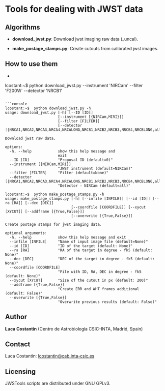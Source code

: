 # Tools for dealing with JWST data

## Algorithms

* **download_jwst.py**: Download jwst imaging raw data (_uncal).

* **make_postage_stamps.py**: Create cutouts from calibrated jwst images.

## How to use them

* ```bash
lcostant:~$  python download_jwst.py --instrument 'NIRCam' --filter 'F200W' --detector 'NRCB1'
```

```console
lcostant:~$  python download_jwst.py -h                       
usage: download_jwst.py [-h] [--ID [ID]]
                        [--instrument [{NIRCam,MIRI}]]
                        [--filter [FILTER]]
                        [--detector [{NRCA1,NRCA2,NRCA3,NRCA4,NRCALONG,NRCB1,NRCB2,NRCB3,NRCB4,NRCBLONG,all}]]

Download jwst raw data.

options:
  -h, --help            show this help message and
                        exit
  --ID [ID]             "Proposal ID (default=0)"
  --instrument [{NIRCam,MIRI}]
                        "JWST instrument (default=NIRCam)"
  --filter [FILTER]     "Filter (default=None)"
  --detector [{NRCA1,NRCA2,NRCA3,NRCA4,NRCALONG,NRCB1,NRCB2,NRCB3,NRCB4,NRCBLONG,all}]
                        "Detector - NIRCam (default=all)"
```

```console
lcostant:~$  python make_postage_stamps.py -h                       
usage: make_postage_stamps.py [-h] [--infile [INFILE]] [--id [ID]] [--ra [RA]] [--dec [DEC]]
                              [--coordfile [COORDFILE]] [--xycut [XYCUT]] [--addframe [{True,False}]]
                              [--overwrite [{True,False}]]

Create postage stamps for jwst imaging data.

optional arguments:
  -h, --help            show this help message and exit
  --infile [INFILE]     "Name of input image file (default=None)"
  --id [ID]             "ID of the target (default: None)"
  --ra [RA]             "RA of the target in degree - fk5 (default: None)"
  --dec [DEC]           "DEC of the target in degree - fk5 (default: None)"
  --coordfile [COORDFILE]
                        "File with ID, RA, DEC in degree - fk5 (default: None)"
  --xycut [XYCUT]       "Size of the cutout in px (default: 200)"
  --addframe [{True,False}]
                        "Create ERR and WHT frames additional (default: False)"
  --overwrite [{True,False}]
                        "Overwrite previous results (default: False)"
```

## Author

**Luca Costantin** (Centro de Astrobiología CSIC-INTA, Madrid, Spain)

## Contact

Luca Costantin: lcostantin@cab.inta-csic.es

## Licensing

JWSTools scripts are distributed under GNU GPLv3.

